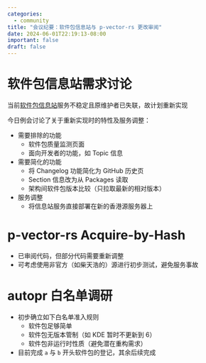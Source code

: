 ```yaml
---
categories:
  - community
title: "会议纪要：软件包信息站与 p-vector-rs 更改审阅"
date: 2024-06-01T22:19:13-08:00
important: false
draft: false
---
```

软件包信息站需求讨论
===

当前[软件包信息站](https://packages.aosc.io/)服务不稳定且原维护者已失联，故计划重新实现

今日例会讨论了关于重新实现时的特性及服务调整：

- 需要排除的功能
    - 软件包质量监测页面
    - 面向开发者的功能，如 Topic 信息
- 需要简化的功能
    - 将 Changelog 功能简化为 GitHub 历史页
    - Section 信息改为从 Packages 读取
    - 架构间软件包版本比较（只拉取最新的相对版本）
- 服务调整
    - 将信息站服务直接部署在新的香港源服务器上

p-vector-rs Acquire-by-Hash
===

- 已审阅代码，但部分代码需要重新调整
- 可考虑使用非官方（如柴天浩的）源进行初步测试，避免服务事故

autopr 白名单调研
===

- 初步确立如下白名单准入规则
    - 软件包足够简单
    - 软件包无版本管制（如 KDE 暂时不更新到 6）
    - 软件包非运行时性质（避免潜在重构需求）
- 目前完成 `a` 与 `b` 开头软件包的登记，其余后续完成
